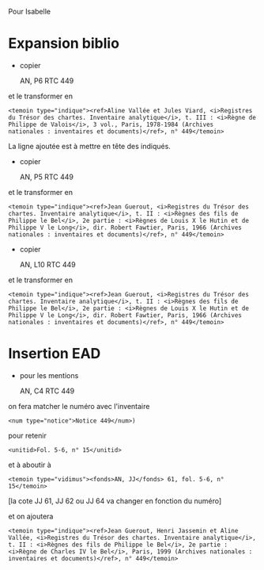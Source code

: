 Pour Isabelle

# Expansion biblio

- copier

    <temoin type="vidimus"><fonds>AN, P6</fonds> RTC 449</temoin>

et le transformer en  

    <temoin type="indique"><ref>Aline Vallée et Jules Viard, <i>Registres du Trésor des chartes. Inventaire analytique</i>, t. III : <i>Règne de Philippe de Valois</i>, 3 vol., Paris, 1978-1984 (Archives nationales : inventaires et documents)</ref>, n° 449</temoin>
La ligne ajoutée est à mettre en tête des indiqués.

- copier

    <temoin type="vidimus"><fonds>AN, P5</fonds> RTC 449</temoin>

et le transformer en 

    <temoin type="indique"><ref>Jean Guerout, <i>Registres du Trésor des chartes. Inventaire analytique</i>, t. II : <i>Règnes des fils de Philippe le Bel</i>, 2e partie : <i>Règnes de Louis X le Hutin et de Philippe V le Long</i>, dir. Robert Fawtier, Paris, 1966 (Archives nationales : inventaires et documents)</ref>, n° 449</temoin>

- copier 

    <temoin type="vidimus"><fonds>AN, L10</fonds> RTC 449</temoin>
    
et le transformer en

    <temoin type="indique"><ref>Jean Guerout, <i>Registres du Trésor des chartes. Inventaire analytique</i>, t. II : <i>Règnes des fils de Philippe le Bel</i>, 2e partie : <i>Règnes de Louis X le Hutin et de Philippe V le Long</i>, dir. Robert Fawtier, Paris, 1966 (Archives nationales : inventaires et documents)</ref>, n° 449</temoin>

# Insertion EAD

- pour les mentions

    <temoin type="vidimus"><fonds>AN, C4</fonds> RTC 449</temoin>

on fera matcher le numéro avec l'inventaire 

    <num type="notice">Notice 449</num>) 

pour retenir 

    <unitid>Fol. 5-6, n° 15</unitid> 

et à aboutir à 

    <temoin type="vidimus"><fonds>AN, JJ</fonds> 61, fol. 5-6, n° 15</temoin> 
[la cote JJ 61, JJ 62 ou JJ 64 va changer en fonction du numéro]

et on ajoutera

    <temoin type="indique"><ref>Jean Guerout, Henri Jassemin et Aline Vallée, <i>Registres du Trésor des chartes. Inventaire analytique</i>, t. II : <i>Règnes des fils de Philippe le Bel</i>, 2e partie : <i>Règne de Charles IV le Bel</i>, Paris, 1999 (Archives nationales : inventaires et documents)</ref>, n° 449</temoin>
